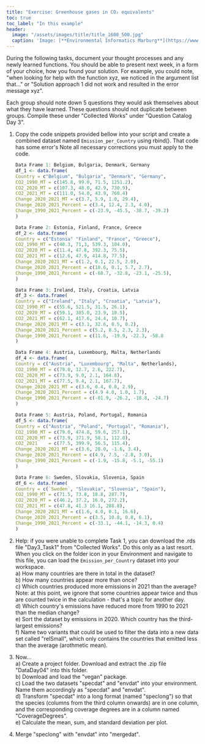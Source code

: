 ```yaml
---
title: "Exercise: Greenhouse gases in CO₂ equivalents"
toc: true
toc_label: "In this example"
header:
  image: "/assets/images/title/title_1600_500.jpg"
  caption: 'Image: [**Environmental Informatics Marburg**](https://www.uni-marburg.de/en/fb19/disciplines/physisch/environmentalinformatics)'
---
```


During the following tasks, document your thought processes and any newly learned functions. You should be able to present next week, in a form of your choice, how you found your solution. For example, you could note, "when looking for help with the function xyz, we noticed in the argument list that..." or "Solution approach 1 did not work and resulted in the error message xyz".

Each group should note down 5 questions they would ask themselves about what they have learned. These questions should not duplicate between groups. Compile these under "Collected Works" under "Question Catalog Day 3".

1. Copy the code snippets provided bellow into your script and create a combined dataset named `Emission_per_Country` using rbind(). That code has some error's Note all necessary corrections you must apply to the code.

    ```r
    Data Frame 1: Belgium, Bulgaria, Denmark, Germany
    df_1 <- data.frame(
    Country = c"Belgium", "Bulgaria", "Denmark", "Germany",
    CO2_1990_MT = c(145.8, 99.0, 71.5, 1251.2),
    CO2_2020_MT = c(107.3, 48.0, 42.9, 730.9),
    CO2_2021_MT = c(111.0, 54.0, 43.9, 760.4)
    Change_2020_2021_MT = c(3.7, 5.9, 1.0, 29.4),
    Change_2020_2021_Percent = c(3.4, 12.4, 2.3, 4.0),
    Change_1990_2021_Percent = c(-23.9, -45.5, -38.7, -39.2)
    )

    Data Frame 2: Estonia, Finland, France, Greece
    df_2 <- data.frame(
    Country = c("Estonia" "Finland", "France", "Greece"),
    CO2_1990_MT = c(40.3, 71,3, 539.3, 104.0),
    CO2_2020_MT = c(11.4, 47.8, 392.3, 75.5),
    CO2_2021_MT = c(12.6, 47.9, 414.8, 77.5),
    Change_2020_2021_MT = c(1.2, 0.1, 22.5, 2.0),
    Change_2020_2021_Percent = c(10.6, 0.1, 5.7, 2.7),
    Change_1990_2021_Percent = c(-68.7, -32.8, -23.1, -25.5),
    )

    Data Frame 3: Ireland, Italy, Croatia, Latvia
    df_3 <- data.frame(
    Country = c("Ireland", "Italy", "Croatia", "Latvia"),
    CO2_1990_MT = c(55.6, 521.5, 31.5, 26.1),
    CO2_2020_MT = c(59.1, 385.0, 23.9, 10.5),
    CO2_2021_MT = c(62.1, 417.6, 24.4, 10.7),
    Change_2020_2021_MT = c(3.1, 32.6, 0.5, 0.2),
    Change_2020_2021_Percent = c(5.2, 8.5, 2.3, 2.3),
    Change_1990_2021_Percent = c(11.6, -19.9, -22.3, -58.8
    )

    Data Frame 4: Austria, Luxembourg, Malta, Netherlands
    df_4 <- data.frame(
    Country = c("Austria", "Luxembourg", "Malta", Netherlands),
    CO2_1990_MT = c(79.0, 12.7, 2.6, 222.7),
    CO2_2020_MT = c(73.9, 9.0, 2.1, 164.8),
    CO2_2021_MT = c(77.5, 9.4, 2.1, 167.7),
    Change_2020_2021_MT = c(3.6, 0.4, 0.0, 2.9),
    Change_2020_2021_Percent = c(4.9 4.0, 1.0, 1.7),
    Change_1990_2021_Percent = c(-01.9, -26.2, -18.8, -24.7)
    )

    Data Frame 5: Austria, Poland, Portugal, Romania
    df_5 <- data.frame(
    Country = c("Austria", "Poland", "Portugal", "Romania"),
    CO2_1990_MT = c(79.0, 474.8, 59.6, 257.1),
    CO2_2020_MT = c(73.9, 371.9, 58.1, 112.0),
    CO2_2021    = c(77.5, 399.9, 56.5, 115.4),
    Change_2020_2021_MT = c(3.6, 28.0, -1.6, 3.4),
    Change_2020_2021_Percent = c(4.9, 7.5, -2.8, 3.0),
    Change_1990_2021_Percent = c(-1.9, -15.8, -5.1, -55.1)
    )

    Data Frame 6: Sweden, Slovakia, Slovenia, Spain
    df_6 <- data.frame(
    Country = c(`Sweden`, "Slovakia", "Slovenia", "Spain"),
    CO2_1990_MT = c(71.5, 73.8, 18.8, 287.7),
    CO2_2020_MT = c(46.2, 37.2, 16.0, 272.2),
    CO2_2021_MT = c(47.8, 41.3 16.1, 288.8),
    Change_2020_2021_MT = c(1.6, 4.0, 0.1, 16.6),
    Change_2020_2021_Percent = c(3.5, 10.8, 0.8, 6.1),
    Change_1990_2021_Percent = c(-33.1, -44.1, -14.3, 0.4)
    )
    ```

2. Help: if you were unable to complete Task 1, you can download the .rds file "Day3_Task1" from "Collected Works". Do this only as a last resort. When you click on the folder icon in your Environment and navigate to this file, you can load the `Emission_per_Country` dataset into your workspace. <br/>
    a) How many countries are there in total in the dataset? <br/>
    b) How many countries appear more than once?<br/>
    c) Which countries produced more emissions in 2021 than the average? Note: at this point, we ignore that some countries appear twice and thus are counted twice in the calculation - that's a topic for another day.<br/>
    d) Which country's emissions have reduced more from 1990 to 2021 than the median change?<br/>
    e) Sort the dataset by emissions in 2020. Which country has the third-largest emissions?<br/>
    f) Name two variants that could be used to filter the data into a new data set called "relSmall", which only contains the countries that emitted less than the average (arothmetic mean).

3. Now...<br/>
    a) Create a project folder. Download and extract the .zip file "DataDay04" into this folder.<br/>
    b) Download and load the "vegan" package.<br/>
    c) Load the two datasets "specdat" and "envdat" into your environment. Name them accordingly as "specdat" and "envdat".<br/>
    d) Transform "specdat" into a long format (named "speclong") so that the species (columns from the third column onwards) are in one column, and the corresponding coverage degrees are in a column named "CoverageDegrees".<br/>
    e) Calculate the mean, sum, and standard deviation per plot.

2. Merge "speclong" with "envdat" into "mergedat".
